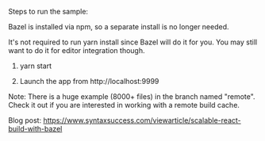 Steps to run the sample:

Bazel is installed via npm, so a separate install is no longer needed.

It's not required to run yarn install since Bazel will do it for you. You may still want to do it for editor integration though.

1. yarn start

2. Launch the app from http://localhost:9999

Note: There is a huge example (8000+ files) in the branch named "remote". Check it out if you are interested in working with a remote build cache.

Blog post: https://www.syntaxsuccess.com/viewarticle/scalable-react-build-with-bazel

